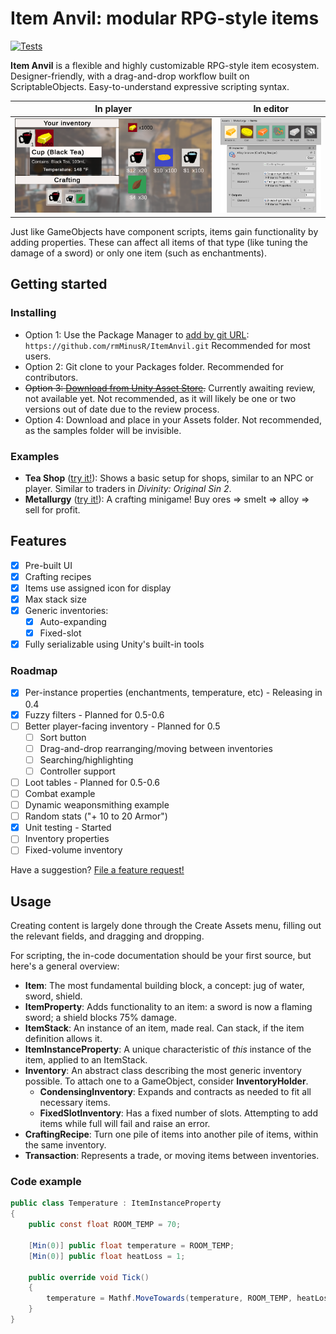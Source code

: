 
# Item Anvil: modular RPG-style items

[![Tests](https://github.com/rmMinusR/ItemAnvil/actions/workflows/unit-test.yml/badge.svg)](https://github.com/rmMinusR/ItemAnvil/actions/workflows/unit-test.yml)

**Item Anvil** is a flexible and highly customizable RPG-style item ecosystem. Designer-friendly, with a drag-and-drop workflow built on ScriptableObjects. Easy-to-understand expressive scripting syntax.

| In player | In editor |
| --------- | --------- |
| ![Tea Shop example](https://raw.githubusercontent.com/rmMinusR/ItemAnvil/assets/screenshots/tea-demo-1.png) | ![Metallurgy editors](https://raw.githubusercontent.com/rmMinusR/ItemAnvil/assets/screenshots/metallurgy-editor-4.png) |

Just like GameObjects have component scripts, items gain functionality by adding properties. These can affect all items of that type (like tuning the damage of a sword) or only one item (such as enchantments).

## Getting started
### Installing
 - Option 1: Use the Package Manager to [add by git URL](https://docs.unity3d.com/Manual/upm-ui-giturl.html): `https://github.com/rmMinusR/ItemAnvil.git` Recommended for most users.
 - Option 2: Git clone to your Packages folder. Recommended for contributors.
 - ~~Option 3: [Download from Unity Asset Store](https://u3d.as/33kM).~~ Currently awaiting review, not available yet. Not recommended, as it will likely be one or two versions out of date due to the review process.
 - Option 4: Download and place in your Assets folder. Not recommended, as the samples folder will be invisible.

### Examples
 - **Tea Shop** ([try it!](https://rmMinusR.github.io/ItemAnvil/demos/TeaShop/)): Shows a basic setup for shops, similar to an NPC or player. Similar to traders in *Divinity: Original Sin 2*.
 - **Metallurgy** ([try it!](https://rmMinusR.github.io/ItemAnvil/demos/Metallurgy/)): A crafting minigame! Buy ores => smelt => alloy => sell for profit.

## Features
 - [x] Pre-built UI
 - [x] Crafting recipes
 - [x] Items use assigned icon for display
 - [x] Max stack size
 - [x] Generic inventories:
	 - [x] Auto-expanding
	 - [x] Fixed-slot
 - [x] Fully serializable using Unity's built-in tools

### Roadmap
 - [x] Per-instance properties (enchantments, temperature, etc) - Releasing in 0.4
 - [x] Fuzzy filters - Planned for 0.5-0.6
 - [ ] Better player-facing inventory - Planned for 0.5
	 - [ ] Sort button
	 - [ ] Drag-and-drop rearranging/moving between inventories
	 - [ ] Searching/highlighting
	 - [ ] Controller support
 - [ ] Loot tables - Planned for 0.5-0.6
 - [ ] Combat example
 - [ ] Dynamic weaponsmithing example
 - [ ] Random stats ("+ 10 to 20 Armor")
 - [x] Unit testing - Started
 - [ ] Inventory properties
 - [ ] Fixed-volume inventory

Have a suggestion? [File a feature request!](https://github.com/rmMinusR/ItemAnvil/issues/new)

## Usage

Creating content is largely done through the Create Assets menu, filling out the relevant fields, and dragging and dropping.

For scripting, the in-code documentation should be your first source, but here's a general overview:
 - **Item**: The most fundamental building block, a concept: jug of water, sword, shield.
 - **ItemProperty**: Adds functionality to an item: a sword is now a flaming sword; a shield blocks 75% damage.
 - **ItemStack**: An instance of an item, made real. Can stack, if the item definition allows it.
 - **ItemInstanceProperty**: A unique characteristic of *this* instance of the item, applied to an ItemStack.
 - **Inventory**: An abstract class describing the most generic inventory possible. To attach one to a GameObject, consider **InventoryHolder**.
	 - **CondensingInventory**: Expands and contracts as needed to fit all necessary items.
	 - **FixedSlotInventory**: Has a fixed number of slots. Attempting to add items while full will fail and raise an error.
 - **CraftingRecipe**: Turn one pile of items into another pile of items, within the same inventory.
 - **Transaction**: Represents a trade, or moving items between inventories.

### Code example

```csharp
public class Temperature : ItemInstanceProperty
{
    public const float ROOM_TEMP = 70;
    
    [Min(0)] public float temperature = ROOM_TEMP;
    [Min(0)] public float heatLoss = 1;

    public override void Tick()
    {
        temperature = Mathf.MoveTowards(temperature, ROOM_TEMP, heatLoss);
    }
}
```
